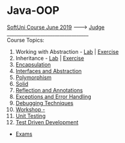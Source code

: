 # Java-OOP
[SoftUni Course June 2019](https://softuni.bg/trainings/2351/java-oop-june-2019) --->
[Judge](https://judge.softuni.bg/Contests/#!/List/ByCategory/187/Java-OOP-Exercises)<br/>
__________________________________<br/>
Course Topics: <br/>
01. Working with Abstraction - [Lab](https://github.com/iSvirchev/Java-OOP/tree/master/Courses/01.%20Working%20With%20Abstraction/Lab) | [Exercise](https://github.com/iSvirchev/Java-OOP/tree/master/Courses/01.%20Working%20With%20Abstraction/Exercise)<br/>
02. Inheritance - [Lab](https://github.com/iSvirchev/Java-OOP/tree/master/Courses/02.%20Inheritance/Lab) | [Exercise](https://github.com/iSvirchev/Java-OOP/tree/master/Courses/02.%20Inheritance/Exercise)<br/>
03. [Encapsulation](https://github.com/iSvirchev/Java-OOP/tree/master/Courses/03.%20Encapsulation/)<br/>
04. [Interfaces and Abstraction]()<br/>
05. [Polymorphism]()<br/>
06. [Solid]()<br/>
07. [Reflection and Annotations]()<br/>
08. [Exceptions and Error Handling]()<br/>
09. [Debugging Techniques]()<br/>
10. [Workshop - ]()<br/> 
11. [Unit Testing]()<br/> 
12. [Test Driven Development]()<br/> 
* [Exams]()
